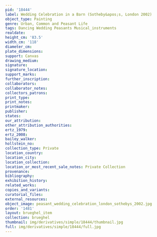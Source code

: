```yaml
---
pid: '18444'
label: Wedding Celebration in a Barn (Sotheby&apos;s, London 2002)
object_type: Painting
genre: Urban, Common and Peasant Life
tags: Dancing Wedding Peasants Musical_instruments
realdate: 
height_cm: '83.5'
width_cm: '118'
diameter_cm: 
plate_dimensions: 
support: Canvas
drawing_medium: 
signature: 
signature_location: 
support_marks: 
further_inscription: 
collaborators: 
collaborator_notes: 
collectors_patrons: 
print_type: 
print_notes: 
printmaker: 
publisher: 
states: 
our_attribution: 
other_attribution_authorities: 
ertz_1979: 
ertz_2008: 
bailey_walker: 
hollstein_no: 
collection_type: Private
location_country: 
location_city: 
location_collection: 
location_or_most_recent_sale_notes: Private Collection
provenance: 
bibliography: 
exhibition_history: 
related_works: 
copies_and_variants: 
curatorial_files: 
external_resources: 
object_image: peasant_wedding_celebration_london_sothebys_2002.jpg
order: '1481'
layout: brueghel_item
collection: brueghel
thumbnail: img/derivatives/simple/18444/thumbnail.jpg
full: img/derivatives/simple/18444/full.jpg
---
```

